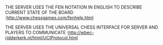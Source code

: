 THE SERVER USES THE FEN NOTATION IN ENGLISH TO DESCRIBE CURRENT STATE OF THE BOARD :http://www.chessgames.com/fenhelp.html

THE SERVER USES THE UNIVERSAL CHESS INTERFACE FOR SERVER AND PLAYERS TO COMMUNICATE :http://wbec-ridderkerk.nl/html/UCIProtocol.html